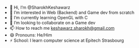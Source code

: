 - 👋 Hi, I’m @SharokhKeshawarz
- 👀 I’m interested in Web (Backend) and Game dev from scratch
- 🌱 I’m currently learning OpenGL with C
- 💞️ I’m looking to collaborate on a Game dev
- 📫 How to reach me keshawarz.sharokh@gmail.com
- 😄 Pronouns: He/Him
- ⚡ School: I learn computer science at Epitech Strasbourg

<!---
SharokhKeshawarz/SharokhKeshawarz is a ✨ special ✨ repository because its `README.md` (this file) appears on your GitHub profile.
You can click the Preview link to take a look at your changes.
--->
